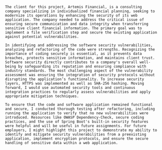     The client for this project, Artemis Financial, is a consulting company specializing in individualized financial planning, seeking to modernize its operations by enhancing the security of its web application. The company needed to address the critical issue of ensuring secure communication and data integrity when transferring sensitive client financial information. The primary goal was to implement a file verification step and secure the existing application against potential vulnerabilities.

    In identifying and addressing the software security vulnerabilities, analyzing and refactoring of the code were strengths. Recognizing the importance of coding securely is essential, as it prevents data breaches, protects sensitive information, and maintains client trust. Software security directly contributes to a company's overall well-being by safeguarding its reputation and ensuring compliance with industry standards. The most challenging aspect of the vulnerability assessment was ensuring the integration of security protocols without disrupting the application’s functionality. To increase security layers, HTTPS was implemented as well as SHA-256 hashing. Moving forward, I would use automated security tools and continuous integration practices to regularly assess vulnerabilities and apply appropriate mitigation techniques.

    To ensure that the code and software application remained functional and secure, I conducted thorough testing after refactoring, including running the application to verify that no new vulnerabilities were introduced. Resources like OWASP Dependency-Check, secure coding practices, and the use of Spring Boot's built-in security features were helpful and will be useful in future assignments. For future employers, I might highlight this project to demonstrate my ability to identify and mitigate security vulnerabilities from a preexisting application, implement encryption protocols, and ensure the secure handling of sensitive data within a web application.

